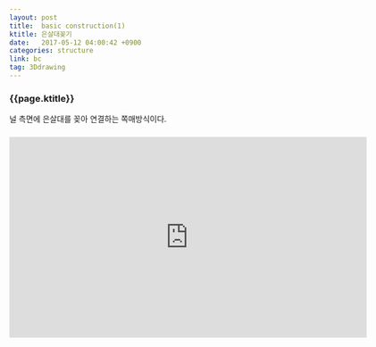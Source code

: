 ```yaml
---
layout: post
title:  basic construction(1)
ktitle: 은살대꽂기
date:   2017-05-12 04:00:42 +0900
categories: structure
link: bc
tag: 3Ddrawing
---
```


<div style="width:900px; margin:0px auto">

<h3>
	{{page.ktitle}}
</h3>

<p style="line-height: 160%">널 측면에 은살대를 꽂아 연결하는 쪽매방식이다.</p>	
</div>	

<div style="text-align:center; margin:20px 0px 30px 0px; display: block;">
<iframe width="640" height="360" src="https://www.youtube.com/embed/WutxNEdUZbc?autoplay=1&rel=0" frameborder="0" gesture="media" allow="encrypted-media" allowfullscreen></iframe>
</div>
